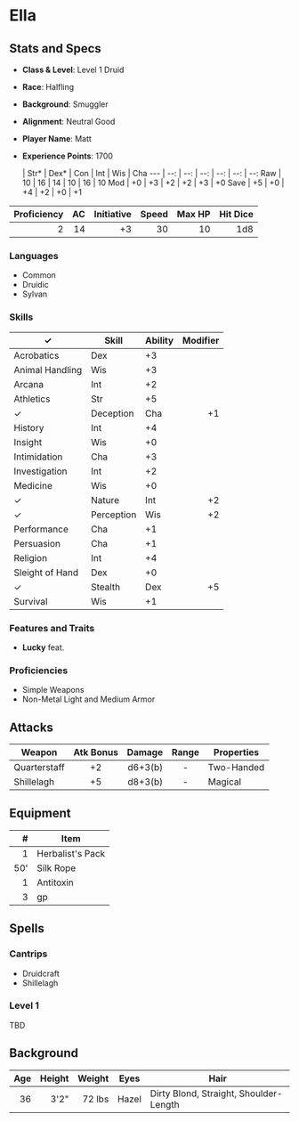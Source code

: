 # Ella

## Stats and Specs

* **Class & Level**: Level 1 Druid
* **Race**: Halfling
* **Background**: Smuggler
* **Alignment**: Neutral Good
* **Player Name**: Matt
* **Experience Points**: 1700

     | Str* | Dex* | Con  | Int  | Wis  | Cha
---  | --:  | --:  | --:  | --:  | --:  | --:
Raw  |  10  |  16  |  14  |  10  |  16  |  10
Mod  |  +0  |  +3  |  +2  |  +2  |  +3  |  +0 
Save |  +5  |  +0  |  +4  |  +2  |  +0  |  +1

Proficiency | AC  | Initiative | Speed | Max HP | Hit Dice |
----------: | --: | ---------: | ----: | -----: | -------: |
         2  |  14 |         +3 |    30 |     10 |      1d8 |

### Languages

* Common
* Druidic
* Sylvan

### Skills

✓  | Skill           | Ability | Modifier
---| --------------- | ------- | -------:
   | Acrobatics      | Dex     | +3
   | Animal Handling | Wis     | +3
   | Arcana          | Int     | +2
   | Athletics       | Str     | +5
✓  | Deception       | Cha     | +1
   | History         | Int     | +4
   | Insight         | Wis     | +0
   | Intimidation    | Cha     | +3
   | Investigation   | Int     | +2
   | Medicine        | Wis     | +0
✓  | Nature          | Int     | +2
✓  | Perception      | Wis     | +2
   | Performance     | Cha     | +1
   | Persuasion      | Cha     | +1
   | Religion        | Int     | +4
   | Sleight of Hand | Dex     | +0
✓  | Stealth         | Dex     | +5
   | Survival        | Wis     | +1

### Features and Traits

* **Lucky** feat.

### Proficiencies

* Simple Weapons
* Non-Metal Light and Medium Armor

## Attacks
Weapon           | Atk Bonus | Damage    | Range   | Properties
------           | :-------: | -----:    | :---:   | ----------
Quarterstaff     |    +2     |  d6+3(b)  |   -     | Two-Handed
Shillelagh       |    +5     |  d8+3(b)  |   -     | Magical

## Equipment
\#  | Item
--: | ---------
 1  | Herbalist's Pack
50' | Silk Rope
 1  | Antitoxin
 3  | gp

## Spells

### Cantrips ###

- Druidcraft
- Shillelagh

### Level 1 ###

TBD

## Background

Age | Height | Weight  | Eyes  | Hair
--: | -----: | ------: | ----  | --------
 36 | 3'2"   |  72 lbs | Hazel | Dirty Blond, Straight, Shoulder-Length
